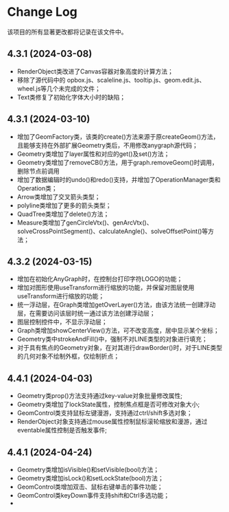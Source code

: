 # Change Log

该项目的所有显著更改都将记录在该文件中。 

## 4.3.1 (2024-03-08)
- RenderObject类改进了Canvas容器对象高度的计算方法；
- 移除了源代码中的 opbox.js、scaleline.js、tooltip.js、geom.edit.js、wheel.js等几个未完成的文件；
- Text类修复了初始化字体大小时的缺陷；

## 4.3.1 (2024-03-10)
- 增加了GeomFactory类，该类的create()方法来源于原createGeom()方法，且能够支持在外部扩展Geometry类后，不用修改anygraph源代码；
- Geometry类增加了layer属性和对应的get()及set()方法；
- Geometry类增加了removeCB()方法，用于graph.removeGeom()时调用，删除节点前调用
- 增加了数据编辑时的undo()和redo()支持，并增加了OperationManager类和Operation类；
- Arrow类增加了交叉箭头类型；
- polyline类增加了更多的箭头类型；
- QuadTree类增加了delete()方法；
- Measure类增加了genCircleVtx()、genArcVtx()、solveCrossPointSegment()、calculateAngle()、solveOffsetPoint()等方法；

## 4.3.2 (2024-03-15)
- 增加在初始化AnyGraph时，在控制台打印字符LOGO的功能；
- 增加对图形使用useTransform进行缩放的功能，并保留对图层使用useTransform进行缩放的功能；
- 统一浮动层，在Graph类增加getOverLayer()方法，由该方法统一创建浮动层，在需要访问该层时统一通过该方法创建浮动层；
- 图层控制控件中，不显示浮动层；
- Graph类增加showCenterView()方法，可不改变高度，居中显示某个坐标；
- Geometry类中strokeAndFill()中，强制不对LINE类型的对象进行填充；
- 对于具有焦点的Geometry对象，在对其进行drawBorder()时，对于LINE类型的几何对象不绘制外框，仅绘制折点；

## 4.4.1 (2024-04-03)
- Geometry类prop()方法支持通过key-value对象批量修改属性;
- Geometry类增加了lockState属性，控制焦点框是否可修改对象大小;
- GeomControl类支持鼠标左键漫游，支持通过ctrl/shift多选对象；
- RenderObject对象支持通过mouse属性控制鼠标滚轮缩放和漫游，通过eventable属性控制是否触发事件;


## 4.4.1 (2024-04-24)
- Geometry类增加isVisible()和setVisible(bool)方法；
- Geometry类增加isLock()和setLockState(bool)方法；
- GeomControl类增加双击、鼠标右键单击的事件功能；
- GeomControl类keyDown事件支持shift和Ctrl多选功能；
- 